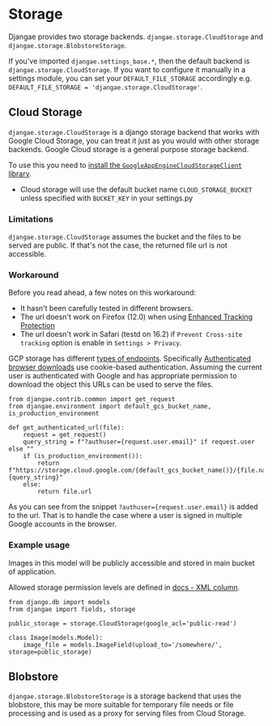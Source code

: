 # Storage

Djangae provides two storage backends. `djangae.storage.CloudStorage` and `djangae.storage.BlobstoreStorage`.

If you've imported `djangae.settings_base.*`, then the default backend is `djangae.storage.CloudStorage`. If you want to configure it manually in a settings module, you can set your `DEFAULT_FILE_STORAGE` accordingly e.g. `DEFAULT_FILE_STORAGE = 'djangae.storage.CloudStorage'`.

## Cloud Storage

`djangae.storage.CloudStorage` is a  django storage backend that works with Google Cloud Storage, you can treat it just
as you would with other storage backends. Google Cloud storage is a general purpose storage backend.

To use this you need to [install the `GoogleAppEngineCloudStorageClient` library](https://cloud.google.com/appengine/docs/python/googlecloudstorageclient/using-cloud-storage#downloading_the_client_library).

* Cloud storage will use the default bucket name `CLOUD_STORAGE_BUCKET` unless specified with `BUCKET_KEY` in your settings.py

### Limitations
`djangae.storage.CloudStorage` assumes the bucket and the files to be served are public. If that's not the case, the returned file url is not accessible.

### Workaround
Before you read ahead, a few notes on this workaround:
- It hasn't been carefully tested in different browsers.
- The url doesn't work on Firefox (12.0) when using [Enhanced Tracking Protection](https://support.mozilla.org/en-US/kb/enhanced-tracking-protection-firefox-desktop)
- The url doesn't work in Safari (testd on 16.2) if `Prevent Cross-site tracking` option is enable in `Settings > Privacy`.

GCP storage has different [types of endpoints](https://cloud.google.com/storage/docs/request-endpoints).
Specifically [Authenticated browser downloads](https://cloud.google.com/storage/docs/request-endpoints) use cookie-based authentication.
Assuming the current user is authenticated with Google and has appropriate permission to download the object this URLs can be used to serve the files.

```
from djangae.contrib.common import get_request
from djangae.environment import default_gcs_bucket_name, is_production_environment

def get_authenticated_url(file):
    request = get_request()
    query_string = f"?authuser={request.user.email}" if request.user else ""
    if (is_production_environment()):
        return f"https://storage.cloud.google.com/{default_gcs_bucket_name()}/{file.name}{query_string}"
    else:
        return file.url
```

As you can see from the snippet `?authuser={request.user.email}` is added to the url. That is to handle the case where a user is signed in multiple Google accounts in the browser.

### Example usage

Images in this model will be publicly accessible and stored in main bucket of application.

Allowed storage permission levels are defined in [docs -  XML column](https://cloud.google.com/storage/docs/access-control?hl=en#predefined-acl).

```
from django.db import models
from djangae import fields, storage

public_storage = storage.CloudStorage(google_acl='public-read')

class Image(models.Model):
    image_file = models.ImageField(upload_to='/somewhere/', storage=public_storage)

```


## Blobstore

`djangae.storage.BlobstoreStorage` is a storage backend that uses the blobstore, this may be more suitable for temporary file needs
or file processing and is used as a proxy for serving files from Cloud Storage.
